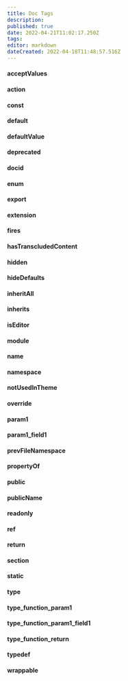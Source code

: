 ```yaml
---
title: Doc Tags
description: 
published: true
date: 2022-04-21T11:02:17.250Z
tags: 
editor: markdown
dateCreated: 2022-04-18T11:48:57.516Z
---
```


#### acceptValues
#### action
#### const
#### default
#### defaultValue
#### deprecated
#### docid
#### enum
#### export
#### extension
#### fires
#### hasTranscludedContent
#### hidden
#### hideDefaults
#### inheritAll
#### inherits
#### isEditor
#### module
#### name
#### namespace
#### notUsedInTheme
#### override
#### param1
#### param1_field1
#### prevFileNamespace
#### propertyOf
#### public
#### publicName
#### readonly
#### ref
#### return
#### section
#### static
#### type
#### type_function_param1
#### type_function_param1_field1
#### type_function_return
#### typedef
#### wrappable
